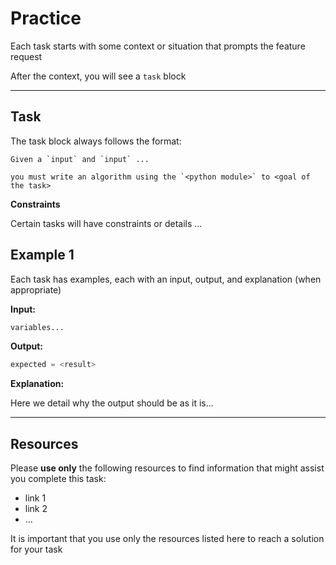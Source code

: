 # Practice


Each task starts with some context or situation that prompts the feature request

After the context, you will see a `task` block

___


## Task

The task block always follows the format:

```
Given a `input` and `input` ...

you must write an algorithm using the `<python module>` to <goal of the task>
```


**Constraints**

Certain tasks will have constraints or details ...

## Example 1

Each task has examples, each with an input, output, and explanation (when appropriate)


**Input:**

```python
variables...
```

**Output:**

```python
expected = <result>
```

**Explanation:**

Here we detail why the output should be as it is...




___


## Resources

Please **use only** the following resources to find information that might assist you complete this task:


* link 1
* link 2
* ...


It is important that you use only the resources listed here to reach a solution for your task


